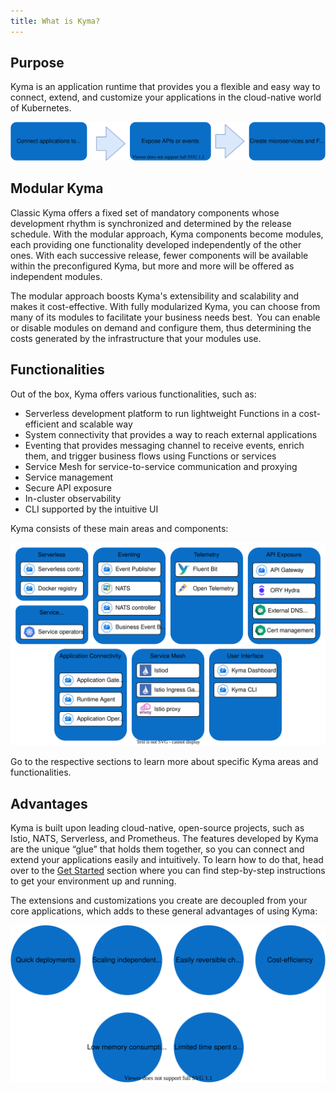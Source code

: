```yaml
---
title: What is Kyma?
---
```


## Purpose

Kyma is an application runtime that provides you a flexible and easy way to connect, extend, and customize your applications in the cloud-native world of Kubernetes.

![overview](./assets/kyma-overview.svg)

## Modular Kyma

Classic Kyma offers a fixed set of mandatory components whose development rhythm is synchronized and determined by the release schedule. With the modular approach, Kyma components become modules, each providing one functionality developed independently of the other ones. With each successive release, fewer components will be available within the preconfigured Kyma, but more and more will be offered as independent modules.

The modular approach boosts Kyma's extensibility and scalability and makes it cost-effective. With fully modularized Kyma, you can choose from many of its modules to facilitate your business needs best.  You can enable or disable modules on demand and configure them, thus determining the costs generated by the infrastructure that your modules use.

## Functionalities

Out of the box, Kyma offers various functionalities, such as:  

- Serverless development platform to run lightweight Functions in a cost-efficient and scalable way
- System connectivity that provides a way to reach external applications
- Eventing that provides messaging channel to receive events, enrich them, and trigger business flows using Functions or services
- Service Mesh for service-to-service communication and proxying
- Service management
- Secure API exposure
- In-cluster observability
- CLI supported by the intuitive UI

Kyma consists of these main areas and components:

![areas](./assets/kyma-areas.svg)

Go to the respective sections to learn more about specific Kyma areas and functionalities.

## Advantages

Kyma is built upon leading cloud-native, open-source projects, such as Istio, NATS, Serverless, and Prometheus. The features developed by Kyma are the unique “glue” that holds them together, so you can connect and extend your applications easily and intuitively. To learn how to do that, head over to the [Get Started](../02-get-started) section where you can find step-by-step instructions to get your environment up and running.

The extensions and customizations you create are decoupled from your core applications, which adds to these general advantages of using Kyma:

![advantages](./assets/kyma-advantages.svg)

